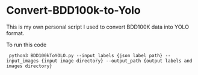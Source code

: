 # Convert-BDD100k-to-Yolo

This is my own personal script I used to convert BDD100K data into YOLO format.<br/>

To run this code 
```
 python3 BDD100kToYOLO.py --input_labels {json label path} --input_images {input image directory} --output_path {output labels and images directory}
```
